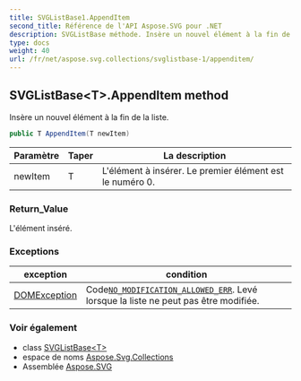 ```yaml
---
title: SVGListBase1.AppendItem
second_title: Référence de l'API Aspose.SVG pour .NET
description: SVGListBase méthode. Insère un nouvel élément à la fin de la liste.
type: docs
weight: 40
url: /fr/net/aspose.svg.collections/svglistbase-1/appenditem/
---
```

## SVGListBase&lt;T&gt;.AppendItem method

Insère un nouvel élément à la fin de la liste.

```csharp
public T AppendItem(T newItem)
```

| Paramètre | Taper | La description |
| --- | --- | --- |
| newItem | T | L'élément à insérer. Le premier élément est le numéro 0. |

### Return_Value

L'élément inséré.

### Exceptions

| exception | condition |
| --- | --- |
| [DOMException](../../../aspose.svg.dom/domexception/) | Code[`NO_MODIFICATION_ALLOWED_ERR`](../../../aspose.svg.dom/domexception/no_modification_allowed_err/). Levé lorsque la liste ne peut pas être modifiée. |

### Voir également

* class [SVGListBase&lt;T&gt;](../)
* espace de noms [Aspose.Svg.Collections](../../svglistbase-1/)
* Assemblée [Aspose.SVG](../../../)


